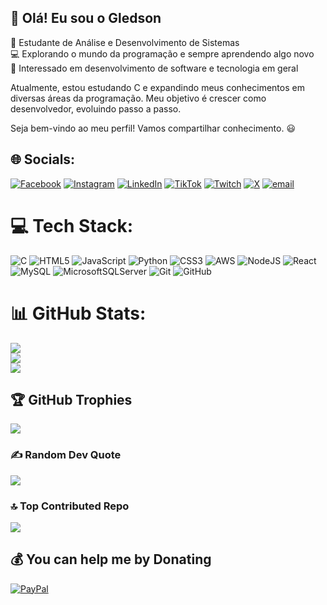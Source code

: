 ## 👋 Olá! Eu sou o Gledson

🎯 Estudante de Análise e Desenvolvimento de Sistemas<br/>
💻 Explorando o mundo da programação e sempre aprendendo algo novo<br/>
🚀 Interessado em desenvolvimento de software e tecnologia em geral<br/>

Atualmente, estou estudando C e expandindo meus conhecimentos em diversas áreas da programação. Meu objetivo é crescer como desenvolvedor, evoluindo passo a passo.<br/>

Seja bem-vindo ao meu perfil! Vamos compartilhar conhecimento. 😃<br/>


## 🌐 Socials:
[![Facebook](https://img.shields.io/badge/Facebook-%231877F2.svg?logo=Facebook&logoColor=white)](https://facebook.com/Gledsonz) [![Instagram](https://img.shields.io/badge/Instagram-%23E4405F.svg?logo=Instagram&logoColor=white)](https://instagram.com/Gledson_z) [![LinkedIn](https://img.shields.io/badge/LinkedIn-%230077B5.svg?logo=linkedin&logoColor=white)](https://linkedin.com/in/Gledsonz) [![TikTok](https://img.shields.io/badge/TikTok-%23000000.svg?logo=TikTok&logoColor=white)](https://tiktok.com/@Gledson.z) [![Twitch](https://img.shields.io/badge/Twitch-%239146FF.svg?logo=Twitch&logoColor=white)](https://twitch.tv/Gl3dson_) [![X](https://img.shields.io/badge/X-black.svg?logo=X&logoColor=white)](https://x.com/Gledson_z) [![email](https://img.shields.io/badge/Email-D14836?logo=gmail&logoColor=white)](mailto:Gledsonsouza.dr@gmail.com) 

# 💻 Tech Stack:
![C](https://img.shields.io/badge/c-%2300599C.svg?style=for-the-badge&logo=c&logoColor=white) ![HTML5](https://img.shields.io/badge/html5-%23E34F26.svg?style=for-the-badge&logo=html5&logoColor=white) ![JavaScript](https://img.shields.io/badge/javascript-%23323330.svg?style=for-the-badge&logo=javascript&logoColor=%23F7DF1E) ![Python](https://img.shields.io/badge/python-3670A0?style=for-the-badge&logo=python&logoColor=ffdd54) ![CSS3](https://img.shields.io/badge/css3-%231572B6.svg?style=for-the-badge&logo=css3&logoColor=white) ![AWS](https://img.shields.io/badge/AWS-%23FF9900.svg?style=for-the-badge&logo=amazon-aws&logoColor=white) ![NodeJS](https://img.shields.io/badge/node.js-6DA55F?style=for-the-badge&logo=node.js&logoColor=white) ![React](https://img.shields.io/badge/react-%2320232a.svg?style=for-the-badge&logo=react&logoColor=%2361DAFB) ![MySQL](https://img.shields.io/badge/mysql-4479A1.svg?style=for-the-badge&logo=mysql&logoColor=white) ![MicrosoftSQLServer](https://img.shields.io/badge/Microsoft%20SQL%20Server-CC2927?style=for-the-badge&logo=microsoft%20sql%20server&logoColor=white) ![Git](https://img.shields.io/badge/git-%23F05033.svg?style=for-the-badge&logo=git&logoColor=white) ![GitHub](https://img.shields.io/badge/github-%23121011.svg?style=for-the-badge&logo=github&logoColor=white)
# 📊 GitHub Stats:
![](https://github-readme-stats.vercel.app/api?username=Gledson-z&theme=midnight-purple&hide_border=false&include_all_commits=false&count_private=false)<br/>
![](https://nirzak-streak-stats.vercel.app/?user=Gledson-z&theme=midnight-purple&hide_border=false)<br/>
![](https://github-readme-stats.vercel.app/api/top-langs/?username=Gledson-z&theme=midnight-purple&hide_border=false&include_all_commits=false&count_private=false&layout=compact)

## 🏆 GitHub Trophies
![](https://github-profile-trophy.vercel.app/?username=Gledson-z&theme=radical&no-frame=true&no-bg=false&margin-w=4)

### ✍️ Random Dev Quote
![](https://quotes-github-readme.vercel.app/api?type=horizontal&theme=light)

### 🔝 Top Contributed Repo
![](https://github-contributor-stats.vercel.app/api?username=Gledson-z&limit=5&theme=dark&combine_all_yearly_contributions=true)

  ## 💰 You can help me by Donating
  [![PayPal](https://img.shields.io/badge/PayPal-00457C?style=for-the-badge&logo=paypal&logoColor=white)](https://paypal.me/Gledsonsouza.dr@gmail.com) 

  
<!-- Proudly created with GPRM ( https://gprm.itsvg.in ) -->
